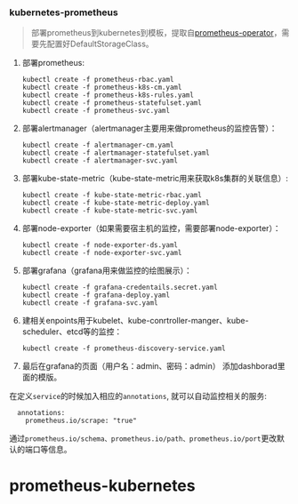 ### kubernetes-prometheus

>部署prometheus到kubernetes到模板，提取自[prometheus-operator](https://github.com/coreos/prometheus-operator)，需要先配置好DefaultStorageClass。

1. 部署prometheus:

    ```
    kubectl create -f prometheus-rbac.yaml
    kubectl create -f prometheus-k8s-cm.yaml
    kubectl create -f prometheus-k8s-rules.yaml
    kubectl create -f prometheus-statefulset.yaml
    kubectl create -f prometheus-svc.yaml
    ```

2. 部署alertmanager（alertmanager主要用来做prometheus的监控告警）：

    ```
    kubectl create -f alertmanager-cm.yaml
    kubectl create -f alertmanager-statefulset.yaml
    kubectl create -f alertmanager-svc.yaml
    ```

3. 部署kube-state-metric（kube-state-metric用来获取k8s集群的关联信息）:

    ```
    kubectl create -f kube-state-metric-rbac.yaml
    kubectl create -f kube-state-metric-deploy.yaml
    kubectl create -f kube-state-metric-svc.yaml
    ```

4. 部署node-exporter（如果需要宿主机的监控，需要部署node-exporter）：

     ```
     kubectl create -f node-exporter-ds.yaml
     kubectl create -f node-exporter-svc.yaml
     ```

5. 部署grafana（grafana用来做监控的绘图展示）：

    ```
    kubectl create -f grafana-credentails.secret.yaml
    kubectl create -f grafana-deploy.yaml
    kubectl create -f grafana-svc.yaml
    ```

6. 建相关enpoints用于kubelet、kube-conrtroller-manger、kube-scheduler、etcd等的监控：

    ```
    kubectl create -f prometheus-discovery-service.yaml
    ```

7. 最后在grafana的页面（用户名：admin、密码：admin） 添加dashborad里面的模版。


在定义`service`的时候加入相应的`annotations`, 就可以自动监控相关的服务:

```
  annotations:
    prometheus.io/scrape: "true"
```

通过`prometheus.io/schema、prometheus.io/path、prometheus.io/port`更改默认的端口等信息。
# prometheus-kubernetes
